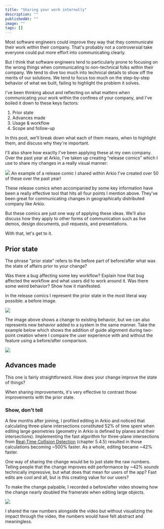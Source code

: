 ```yaml
---
title: "Sharing your work internally"
description: ""
publishedAt: ""
image: ""
tags: []
---
```


Most software engineers could improve they way that they communicate their work within their company. That's probably not a controversial take <EmDash /> everyone could put more effort into communicating clearly.

But I think that software engineers tend to particularly prone to focusing on the wrong things when communicating to non-technical folks within their company. We tend to dive too much into technical details to show off the merits of our solutions. We tend to focus too much on the step-by-step behavior of what we built, failing to highlight the problem it solves.

I've been thinking about and reflecting on what matters when communicating your work within the confines of your company, and I've boiled it down to these keys factors:

 1. Prior state
 2. Advances made
 3. Usage & workflow
 4. Scope and follow-up

In this post, we'll break down what each of them means, when to highlight them, and discuss why they're important.

I'll also share how exactly I've been applying these at my own company. Over the past year at Arkio, I've taken up creating "release comics" which I use to share my changes in a really visual manner:

<Image src="~/drawing-walls-on-vertical-faces.jpg" width={600} plain />
<SmallNote label="" center>An example of a release comic I shared within Arkio <EmDash /> I've created over 50 of these over the past year!</SmallNote>

These release comics <EmDash /> when accompanied by some key information <EmDash /> have been a really effective tool that hits all four points I mention above. They've been great for communicating changes in geographically distributed company like Arkio.

But these comics are just one way of applying these ideas. We'll also discuss how they apply to other forms of communication such as live demos, design documents, pull requests, and presentations.

With that, let's get to it.


## Prior state

The phrase "prior state" refers to the before part of before/after <EmDash /> what was the state of affairs prior to your change?

Was there a bug affecting some key workflow? Explain how that bug affected the workflow and what users did to work around it. Was there some weird behavior? Show how it manifested.

In the release comics I represent the prior state in the most literal way possible: a before image.

<Image src="~/wall-joins-on-cell-edges.jpg" width={600} plain />

The image above shows a change to existing behavior, but we can also represents new behavior added to a system in the same manner. Take the example below <EmDash /> which shows the addition of guide alignment during two-point creation <EmDash /> where I compare the user experience with and without the feature using a before/after comparison.

<Image src="~/two-point-guide-alignment.jpg" width={600} plain />


## Advances made

This one is fairly straightforward. How does your change improve the state of things?

When sharing improvements, it's very effective to contrast those improvements with the prior state.


### Show, don't tell

A few months after joining, I profiled editing in Arkio and noticed that calculating three-plane intersections constituted 52% of time spent when editing large geometries (geometry in Arkio is defined by planes and their intersections). Implementing the fast algorithm for three-plane intersections from [Real-Time Collision Detection][real_time_collision_detection] (chapter 5.4.5) resulted in those calculations becoming ~500% faster. As a whole, editing became ~42% faster.

[real_time_collision_detection]: https://www.amazon.com/Real-Time-Collision-Detection-Interactive-Technology/dp/1558607323

One way of sharing the change would be to just state the raw numbers. Telling people that the change improves edit performance by ~42% _sounds_ technically impressive, but what does that mean for users of the app? Fast edits are cool and all, but is this creating value for our users?

To make the change palpable, I recorded a before/after video showing how the change nearly doubled the framerate when editing large objects.

<Image src="~/edit-performance-comparison.mp4" width={600} plain />

I shared the raw numbers alongside the video <EmDash /> but without visualizing the impact through the video, the numbers would have felt abstract and meaningless.


